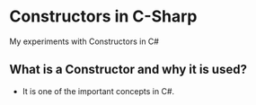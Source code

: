 # Constructors in C-Sharp
My experiments with Constructors in C#

## What is a Constructor and why it is used?
- It is one of the important concepts in C#. 